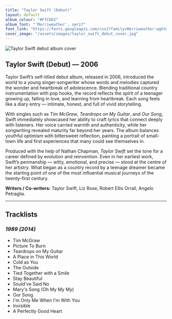 ```yaml
---
title: "Taylor Swift (Debut)"
layout: default
album_colour: "#F7C6D3"
album_font: "'Merriweather', serif"
font_link: "https://fonts.googleapis.com/css2?family=Merriweather:wght@300;400;700&display=swap"
cover_image: "/assets/images/taylor_swift_debut_cover.jpg"
---
```


![Taylor Swift debut album cover](/assets/images/taylor_swift_debut_cover) 

## Taylor Swift (Debut) — 2006

Taylor Swift’s self-titled debut album, released in 2006, introduced the world to a young singer-songwriter whose words and melodies captured the wonder and heartbreak of adolescence. Blending traditional country instrumentation with pop hooks, the record reflects the spirit of a teenager growing up, falling in love, and learning from heartbreak. Each song feels like a diary entry — intimate, honest, and full of vivid storytelling.

With singles such as *Tim McGraw*, *Teardrops on My Guitar*, and *Our Song*, Swift immediately showcased her ability to craft lyrics that connect deeply with listeners. Her voice carried warmth and authenticity, while her songwriting revealed maturity far beyond her years. The album balances youthful optimism with bittersweet reflection, painting a portrait of small-town life and first experiences that many could see themselves in.

Produced with the help of Nathan Chapman, *Taylor Swift* set the tone for a career defined by evolution and reinvention. Even in her earliest work, Swift’s penmanship — witty, emotional, and precise — stood at the centre of her artistry. What began as a country record by a teenage dreamer became the starting point of one of the most influential musical journeys of the twenty-first century.

**Writers / Co-writers:** Taylor Swift, Liz Rose, Robert Ellis Orrall, Angelo Petraglia.

---

## Tracklists  

<div class="tracklists">

<div>
<h3><em>1989 (2014)</em></h3>

<ul>
<li>Tim McGraw</li>
<li>Picture To Burn</li>
<li>Teardrops on My Guitar</li>
<li>A Place in This World</li>
<li>Cold as You</li>
<li>The Outside</li>
<li>Tied Together with a Smile</li>
<li>Stay Beautiful</li>
<li>Sould've Said No</li>
<li>Mary's Song (Oh My My My)</li>
<li>Our Song</li>
<li>I'm Only Me When I'm With You</li>
<li>Invisible</li>
<li>A Perfectly Good Heart</li>
</ul>
